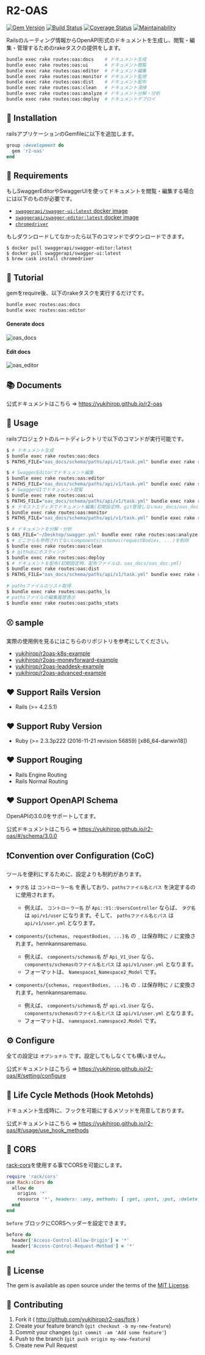 # R2-OAS

[![Gem Version](https://badge.fury.io/rb/r2-oas.svg)](https://badge.fury.io/rb/r2-oas)
[![Build Status](https://travis-ci.org/yukihirop/r2-oas.svg?branch=master)](https://travis-ci.org/yukihirop/r2-oas)
[![Coverage Status](https://coveralls.io/repos/github/yukihirop/r2-oas/badge.svg)](https://coveralls.io/github/yukihirop/r2-oas)
[![Maintainability](https://api.codeclimate.com/v1/badges/f8c3846f350bb412fd63/maintainability)](https://codeclimate.com/github/yukihirop/r2-oas/maintainability)

Railsのルーティング情報からOpenAPI形式のドキュメントを生成し、閲覧・編集・管理するためのrakeタスクの提供をします。

```bash
bundle exec rake routes:oas:docs    # ドキュメント生成
bundle exec rake routes:oas:ui      # ドキュメント閲覧
bundle exec rake routes:oas:editor  # ドキュメント編集
bundle exec rake routes:oas:monitor # ドキュメント監視
bundle exec rake routes:oas:dist    # ドキュメント配布
bundle exec rake routes:oas:clean   # ドキュメント清掃
bundle exec rake routes:oas:analyze # ドキュメント分解・分析
bundle exec rake routes:oas:deploy  # ドキュメントデプロイ
```

## 💎 Installation

railsアプリケーションのGemfileに以下を追加します。

```ruby
group :development do
  gem 'r2-oas'
end
```

## 🔦 Requirements

もしSwaggerEditorやSwaggerUIを使ってドキュメントを閲覧・編集する場合には以下のものが必要です。

- [`swaggerapi/swagger-ui:latest` docker image](https://hub.docker.com/r/swaggerapi/swagger-ui/)
- [`swaggerapi/swagger-editor:latest` docker image](https://hub.docker.com/r/swaggerapi/swagger-editor/)
- [`chromedriver`](http://chromedriver.chromium.org/downloads)

もしダウンロードしてなかったら以下のコマンドでダウンロードできます。

```
$ docker pull swaggerapi/swagger-editor:latest
$ docker pull swaggerapi/swagger-ui:latest
$ brew cask install chromedriver
```

## 🚀 Tutorial

gemをrequire後、以下のrakeタスクを実行するだけです。

```bash
bundle exec routes:oas:docs
bundle exec routes:oas:editor
```

#### Generate docs

![oas_docs](https://user-images.githubusercontent.com/11146767/79999059-6e906700-84f6-11ea-818c-30d9fdfeafb6.gif)


#### Edit docs

![oas_editor](https://user-images.githubusercontent.com/11146767/79999041-69cbb300-84f6-11ea-99b6-f454b6baa3ee.gif)

## 📚 Documents

公式ドキュメントはこちら => https://yukihirop.github.io/r2-oas

## 📖 Usage

railsプロジェクトのルートディレクトリで以下のコマンドが実行可能です。

```bash
$ # ドキュメント生成
$ bundle exec rake routes:oas:docs
$ PATHS_FILE="oas_docs/schema/paths/api/v1/task.yml" bundle exec rake routes:oas:docs    # pathsファイルを指定してドキュメント生成

$ # SwaggerEditorでドキュメント編集
$ bundle exec rake routes:oas:editor
$ PATHS_FILE="oas_docs/schema/paths/api/v1/task.yml" bundle exec rake routes:oas:editor  # pathsファイルを指定してドキュメント編集
$ # SwaggerUIでドキュメント閲覧
$ bundle exec rake routes:oas:ui
$ PATHS_FILE="oas_docs/schema/paths/api/v1/task.yml" bundle exec rake routes:oas:ui      # pathsファイルを指定してドキュメント閲覧
$ # テキストエディタでドキュメント編集(初期設定時、git管理しないoas_docs/oas_doc.ymlを監視)
$ bundle exec rake routes:oas:monitor
$ PATHS_FILE="oas_docs/schema/paths/api/v1/task.yml" bundle exec rake routes:oas:monitor # pathsファイルを指定してドキュメント監視

$ # ドキュメントを分解・分析
$ OAS_FILE="~/Desktop/swagger.yml" bundle exec rake routes:oas:analyze
$ # どこからも参照されてないcomponents/schemas(requestBodies, ...)を削除
$ bundle exec rake routes:oas:clean
$ # githubにホスティング
$ bundle exec rake routes:oas:deploy
$ # ドキュメントを配布(初期設定時、配布ファイルは、oas_docs/oas_doc.yml)
$ bundle exec rake routes:oas:dist
$ PATHS_FILE="oas_docs/schema/paths/api/v1/task.yml" bundle exec rake routes:oas:dist    # pathsファイルを指定してドキュメント配布
 
# pathsファイルのリスト取得
$ bundle exec rake routes:oas:paths_ls
# pathsファイルの編集履歴表示
$ bundle exec rake routes:oas:paths_stats
```


## ⚾️ sample

実際の使用例を見るにはこちらのリポジトリを参考にしてください。

- [yukihirop/r2oas-k8s-example](https://github.com/yukihirop/r2oas-k8s-example)
- [yukihirop/r2oas-moneyforward-example](https://github.com/yukihirop/r2oas-moneyforward-example)
- [yukihirop/r2oas-leaddesk-example](https://github.com/yukihirop/r2oas-leaddesk-example)
- [yukihirop/r2oas-advanced-example](https://github.com/yukihirop/r2oas-advanced-example)

## ❤️ Support Rails Version

- Rails (>= 4.2.5.1)

## ❤️ Support Ruby Version

- Ruby (>= 2.3.3p222 (2016-11-21 revision 56859) [x86_64-darwin18])

## ❤️ Support Rouging

- Rails Engine Routing
- Rails Normal Routing

## ❤️ Support OpenAPI Schema

OpenAPIの3.0.0をサポートしてます。

公式ドキュメントはこちら => https://yukihirop.github.io/r2-oas/#/schema/3.0.0

## ❗️Convention over Configuration (CoC)

ツールを便利にするために、設定よりも制約があります。

- `タグ名` は `コントローラー名` を表しており、`pathsファイル名とパス` を決定するのに使用されます。
  - 例えば、 `コントローラー名` が `Api::V1::UsersController` ならば、 `タグ名` は `api/v1/user` になります。そして、 `pathsファイル名とパス` は `api/v1/user.yml` となります。

- `components/{schemas, requestBodies, ...}名` の `_` は保存時に `/` に変換されます。hennkannsaremasu.
  - 例えば、 `components/schemas名` が `Api_V1_User` なら、 `components/schemasのファイル名とパス` は `api/v1/user.yml` となります。
  - フォーマットは、 `Namespace1_Namespace2_Model` です。

- `components/{schemas, requestBodies, ...}名` の `.` は保存時に `/` に変換されます。hennkannsaremasu.
  - 例えば、 `components/schemas名` が `api.v1.User` なら、 `components/schemasのファイル名とパス` は `api/v1/user.yml` となります。
  - フォーマットは、 `namespace1.namespace2.Model` です。

## ⚙ Configure

全ての設定は `オプショナル` です。設定してもしなくても構いません。

公式ドキュメントはこちら => https://yukihirop.github.io/r2-oas/#/setting/configure

## 💊 Life Cycle Methods (Hook Metohds)

ドキュメント生成時に、フックを可能にするメソッドを用意しております。

公式ドキュメントはこちら => https://yukihirop.github.io/r2-oas/#/usage/use_hook_methods

## 🔩 CORS

[rack-cors](https://github.com/cyu/rack-cors)を使用する事でCORSを可能にします。

```ruby
require 'rack/cors'
use Rack::Cors do
  allow do
    origins '*'
    resource '*', headers: :any, methods: [ :get, :post, :put, :delete, :options ]
  end
end
```

`before` ブロックにCORSヘッダーを設定できます。

```ruby
before do
  header['Access-Control-Allow-Origin'] = '*'
  header['Access-Control-Request-Method'] = '*'
end
```

## 📝 License

The gem is available as open source under the terms of the [MIT License](https://opensource.org/licenses/MIT).

## 🤝 Contributing

1. Fork it ( http://github.com/yukihirop/r2-oas/fork )
2. Create your feature branch (`git checkout -b my-new-feature`)
3. Commit your changes (`git commit -am 'Add some feature'`)
4. Push to the branch (`git push origin my-new-feature`)
5. Create new Pull Request
